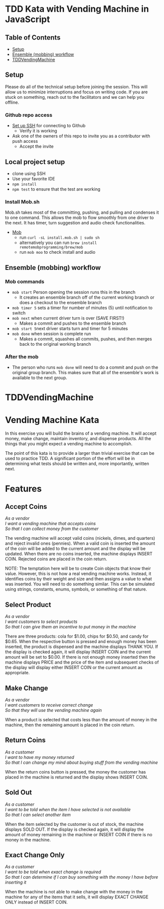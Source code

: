 # TDD Kata with Vending Machine in JavaScript

## Table of Contents
 - [Setup](#setup)
 - [Ensemble (mobbing) workflow](#ensemble-mobbing-workflow)
 - [TDDVendingMachine](#tddvendingmachine)
 
## Setup
Please do all of the technical setup before joining the session. This will allow us to minimize interruptions and focus on writing code. If you are stuck on something, reach out to the facilitators and we can help you offline.

### Github repo access
- [Set up SSH](https://docs.github.com/en/authentication/connecting-to-github-with-ssh) for connecting to Github
  - Verify it is working
- Ask one of the owners of this repo to invite you as a contributor with push access
  - Accept the invite

## Local project setup
- clone using SSH
- Use your favorite IDE
- `npm install`
- `npm test` to ensure that the test are working

### Install Mob.sh
Mob.sh takes most of the committing, pushing, and pulling and condenses it to one command. This allows the mob to flow smoothly from one driver to the next. It has timer, turn suggestion and audio check functionalities.  
- [Mob](https://github.com/remotemobprogramming/mob)
  - run `curl -sL install.mob.sh | sudo sh`
  - alternatively you can run `brew install remotemobprogramming/brew/mob`
  - run `mob moo` to check install and audio

## Ensemble (mobbing) workflow

### Mob commands
  - `mob start` Person opening the session runs this in the branch
    - It creates an ensemble branch off of the current working branch or does a checkout to the ensemble branch
  - `mob timer 5` sets a timer for number of minutes (5) until notification to switch
  - `mob next` when current driver turn is over (SAVE FIRST!)
    - Makes a commit and pushes to the ensemble branch
  - `mob start 5`next driver starts turn and timer for 5 minutes
  - `mob done` when session is complete run 
    - Makes a commit, squashes all commits, pushes, and then merges back to the original working branch

### After the mob
  - The person who runs `mob done` will need to do a commit and push on the original group branch. This makes sure that all of the ensemble's work is available to the next group.

# TDDVendingMachine
Vending Machine Kata
====================

In this exercise you will build the brains of a vending machine.  It will accept money, make change, maintain inventory, and dispense products.  All the things that you might expect a vending machine to accomplish.

The point of this kata is to provide a larger than trivial exercise that can be used to practice TDD.  A significant portion of the effort will be in determining what tests should be written and, more importantly, written next.

Features
========

Accept Coins
------------
  
_As a vendor_  
_I want a vending machine that accepts coins_  
_So that I can collect money from the customer_  

The vending machine will accept valid coins (nickels, dimes, and quarters) and reject invalid ones (pennies).  When a valid coin is inserted the amount of the coin will be added to the current amount and the display will be updated. When there are no coins inserted, the machine displays INSERT COIN.  Rejected coins are placed in the coin return.

NOTE: The temptation here will be to create Coin objects that know their value.  However, this is not how a real vending machine works.  Instead, it identifies coins by their weight and size and then assigns a value to what  was inserted.  You will need to do something similar.  This can be simulated using strings, constants, enums,  symbols, or something of that nature.

Select Product
--------------

_As a vendor_  
_I want customers to select products_  
_So that I can give them an incentive to put money in the machine_  

There are three products: cola for $1.00, chips for $0.50, and candy for $0.65.  When the respective button is pressed and enough money has been inserted, the product is dispensed and the machine displays THANK YOU.  If the display is checked again, it will display INSERT COIN and the current amount will be set to $0.00.  If there is not enough money inserted then the machine displays PRICE and the price of the item and subsequent checks of the display will display either INSERT COIN or the current amount as appropriate.

Make Change
-----------

_As a vendor_  
_I want customers to receive correct change_  
_So that they will use the vending machine again_  

When a product is selected that costs less than the amount of money in the machine, then the remaining amount is placed in the coin return.

Return Coins
------------

_As a customer_  
_I want to have my money returned_  
_So that I can change my mind about buying stuff from the vending machine_  

When the return coins button is pressed, the money the customer has placed in the machine is returned and the display shows INSERT COIN.

Sold Out
--------

_As a customer_  
_I want to be told when the item I have selected is not available_  
_So that I can select another item_  

When the item selected by the customer is out of stock, the machine displays SOLD OUT.  If the display is checked again, it will display the amount of money remaining in the machine or INSERT COIN if there is no money in the machine.

Exact Change Only
-----------------

_As a customer_  
_I want to be told when exact change is required_  
_So that I can determine if I can buy something with the money I have before inserting it_  

When the machine is not able to make change with the money in the machine for any of the items that it sells, it will display EXACT CHANGE ONLY instead of INSERT COIN.
